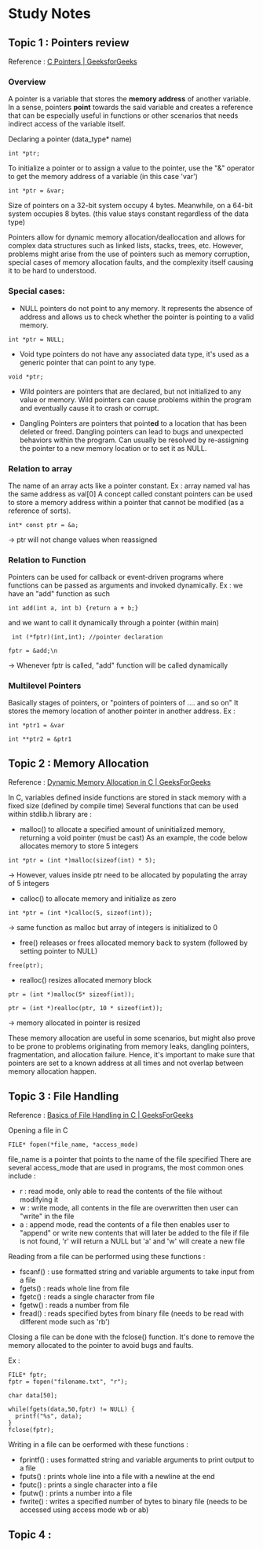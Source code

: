 # Study Notes

## Topic 1 : Pointers review
Reference : [C Pointers | GeeksforGeeks](https://www.geeksforgeeks.org/c-pointers/)
### Overview
A pointer is a variable that stores the **memory address** of another variable.
In a sense, pointers **point** towards the said variable and creates a reference that can be especially useful in functions or other scenarios that needs indirect access of the variable itself. 

Declaring a pointer (data_type* name)

```int *ptr;```

To initialize a pointer or to assign a value to the pointer, use the "&" operator to get the memory address of a variable (in this case 'var')

```int *ptr = &var;```

Size of pointers on a 32-bit system occupy 4 bytes. Meanwhile, on a 64-bit system occupies 8 bytes. (this value stays constant regardless of the data type)

Pointers allow for dynamic memory allocation/deallocation and allows for complex data structures such as linked lists, stacks, trees, etc. 
However, problems might arise from the use of pointers such as memory corruption, special cases of memory allocation faults, and the complexity itself causing it to be hard to understood.

### Special cases:
- NULL pointers do not point to any memory. It represents the absence of address and allows us to check whether the pointer is pointing to a valid memory.
  
```int *ptr = NULL;```

- Void type pointers do not have any associated data type, it's used as a generic pointer that can point to any type.
  
```void *ptr;```

- Wild pointers are pointers that are declared, but not initialized to any value or memory. Wild pointers can cause problems within the program and eventually cause it to crash or corrupt.

- Dangling Pointers are pointers that point**ed** to a location that has been deleted or freed. Dangling pointers can lead to bugs and unexpected behaviors within the program. Can usually be resolved by re-assigning the pointer to a new memory location or to set it as NULL.

### Relation to array
The name of an array acts like a pointer constant. Ex : array named val has the same address as val[0]
A concept called constant pointers can be used to store a memory address within a pointer that cannot be modified (as a reference of sorts).

```int* const ptr = &a;``` 

-> ptr will not change values when reassigned

### Relation to Function
Pointers can be used for callback or event-driven programs where functions can be passed as arguments and invoked dynamically. 
Ex : we have an "add" function as such

``` int add(int a, int b) {return a + b;} ```

and we want to call it dynamically through a pointer (within main)

``` int (*fptr)(int,int); //pointer declaration```

``` fptr = &add;\n ```

-> Whenever fptr is called, "add" function will be called dynamically

### Multilevel Pointers
Basically stages of pointers, or "pointers of pointers of .... and so on" 
It stores the memory location of another pointer in another address. 
Ex : 

```int *ptr1 = &var```

```int **ptr2 = &ptr1```

## Topic 2 : Memory Allocation
Reference : [Dynamic Memory Allocation in C | GeeksForGeeks](https://www.geeksforgeeks.org/dynamic-memory-allocation-in-c-using-malloc-calloc-free-and-realloc/)

In C, variables defined inside functions are stored in stack memory with a fixed size (defined by compile time)
Several functions that can be used within stdlib.h library are : 
- malloc() to allocate a specified amount of uninitialized memory, returning a void pointer (must be cast)
As an example, the code below allocates memory to store 5 integers 

```int *ptr = (int *)malloc(sizeof(int) * 5); ```

-> However, values inside ptr need to be allocated by populating the array of 5 integers

- calloc() to allocate memory and initialize as zero

```int *ptr = (int *)calloc(5, sizeof(int));```

-> same function as malloc but array of integers is initialized to 0

- free() releases or frees allocated memory back to system (followed by setting pointer to NULL)

```free(ptr); ```

- realloc() resizes allocated memory block

```ptr = (int *)malloc(5* sizeof(int)); ```

```ptr = (int *)realloc(ptr, 10 * sizeof(int)); ```

-> memory allocated in pointer is resized

These memory allocation are useful in some scenarios, but might also prove to be prone to problems originating from memory leaks, dangling pointers, fragmentation, and allocation failure. Hence, it's important to make sure that pointers are set to a known address at all times and not overlap between memory allocation happen. 

## Topic 3 : File Handling
Reference : [Basics of File Handling in C | GeeksForGeeks](https://www.geeksforgeeks.org/basics-file-handling-c/) 

Opening a file in C

```FILE* fopen(*file_name, *access_mode)```

file_name is a pointer that points to the name of the file specified
There are several access_mode that are used in programs, the most common ones include : 
- r : read mode, only able to read the contents of the file without modifying it
- w : write mode, all contents in the file are overwritten then user can "write" in the file
- a : append mode, read the contents of a file then enables user to "append" or write new contents that will later be added to the file
if file is not found, 'r' will return a NULL but 'a' and 'w' will create a new file

Reading from a file can be performed using these functions :
- fscanf() : use formatted string and variable arguments to take input from a file
- fgets() : reads whole line from file
- fgetc() : reads a single character from file
- fgetw() : reads a number from file
- fread() : reads specified bytes from binary file (needs to be read with different mode such as 'rb')

Closing a file can be done with the fclose() function. It's done to remove the memory allocated to the pointer to avoid bugs and faults.

Ex : 
``` 
FILE* fptr;
fptr = fopen("filename.txt", "r");

char data[50];

while(fgets(data,50,fptr) != NULL) {
  printf("%s", data);
}
fclose(fptr);
```

Writing in a file can be oerformed with these functions :
- fprintf() : uses formatted string and variable arguments to print output to a file
- fputs() : prints whole line into a file with a newline at the end
- fputc() : prints a single character into a file
- fputw() : prints a number into a file
- fwrite() : writes a specified number of bytes to binary file (needs to be accessed using access mode wb or ab)

## Topic 4 : 
